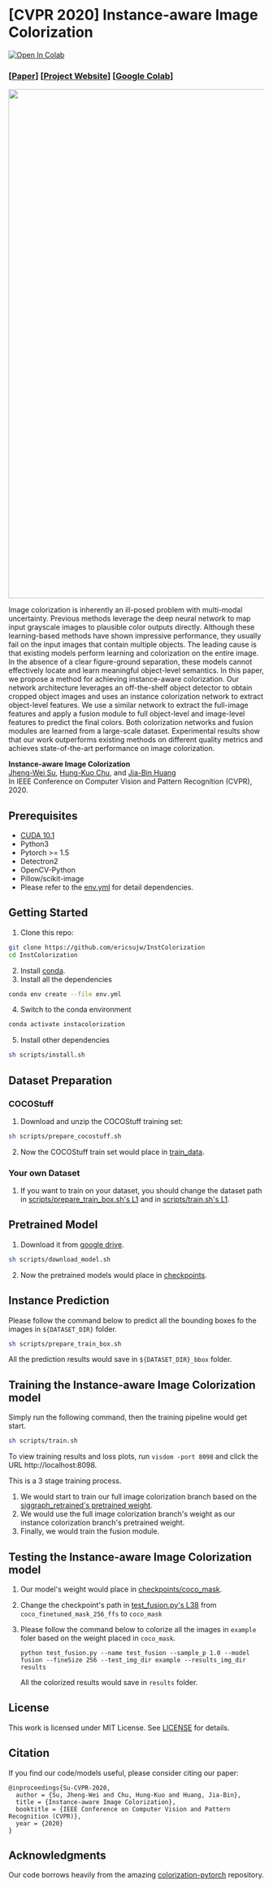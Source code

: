 # [CVPR 2020] Instance-aware Image Colorization
[![Open In Colab](https://colab.research.google.com/assets/colab-badge.svg)](https://colab.research.google.com/github/ericsujw/InstColorization/blob/master/InstColorization.ipynb)

### [[Paper](https://arxiv.org/abs/2005.10825)] [[Project Website](https://ericsujw.github.io/InstColorization/)] [[Google Colab](https://colab.research.google.com/github/ericsujw/InstColorization/blob/master/InstColorization.ipynb)]

<p align='center'>
<img src='imgs/teaser.png' width=1000>
</p>

Image colorization is inherently an ill-posed problem with multi-modal uncertainty. Previous methods leverage the deep neural network to map input grayscale images to plausible color outputs directly. Although these learning-based methods have shown impressive performance, they usually fail on the input images that contain multiple objects. The leading cause is that existing models perform learning and colorization on the entire image. In the absence of a clear figure-ground separation, these models cannot effectively locate and learn meaningful object-level semantics. In this paper, we propose a method for achieving instance-aware colorization. Our network architecture leverages an off-the-shelf object detector to obtain cropped object images and uses an instance colorization network to extract object-level features. We use a similar network to extract the full-image features and apply a fusion module to full object-level and image-level features to predict the final colors. Both colorization networks and fusion modules are learned from a large-scale dataset. Experimental results show that our work outperforms existing methods on different quality metrics and achieves state-of-the-art performance on image colorization.


**Instance-aware Image Colorization**
<br/>
[Jheng-Wei Su](https://github.com/ericsujw), 
[Hung-Kuo Chu](https://cgv.cs.nthu.edu.tw/hkchu/), and 
[Jia-Bin Huang](https://filebox.ece.vt.edu/~jbhuang/)
<br/>
In IEEE Conference on Computer Vision and Pattern Recognition (CVPR), 2020.

## Prerequisites
* [CUDA 10.1](https://developer.nvidia.com/cuda-10.1-download-archive-update2)
* Python3
* Pytorch >= 1.5
* Detectron2
* OpenCV-Python
* Pillow/scikit-image
* Please refer to the [env.yml](env.yml) for detail dependencies.

## Getting Started
1. Clone this repo:
```sh
git clone https://github.com/ericsujw/InstColorization
cd InstColorization
```
2. Install [conda](https://www.anaconda.com/).
3. Install all the dependencies
```sh
conda env create --file env.yml
```
4. Switch to the conda environment
```sh
conda activate instacolorization
```
5. Install other dependencies
```sh
sh scripts/install.sh
```

## Dataset Preparation
### COCOStuff
1. Download and unzip the COCOStuff training set:
```sh
sh scripts/prepare_cocostuff.sh
```
2. Now the COCOStuff train set would place in [train_data](train_data).

### Your own Dataset
1. If you want to train on your dataset, you should change the dataset path in [scripts/prepare_train_box.sh's L1](scripts/prepare_train_box.sh#L1) and in [scripts/train.sh's L1](scripts/train.sh#L1).

## Pretrained Model
1. Download it from [google drive](https://drive.google.com/open?id=1Xb-DKAA9ibCVLqm8teKd1MWk6imjwTBh).
```sh
sh scripts/download_model.sh
```
2. Now the pretrained models would place in [checkpoints](checkpoints).

## Instance Prediction
Please follow the command below to predict all the bounding boxes fo the images in `${DATASET_DIR}` folder.
```sh
sh scripts/prepare_train_box.sh
```
All the prediction results would save in `${DATASET_DIR}_bbox` folder.

## Training the Instance-aware Image Colorization model
Simply run the following command, then the training pipeline would get start.
```sh
sh scripts/train.sh
```
To view training results and loss plots, run `visdom -port 8098` and click the URL http://localhost:8098.

This is a 3 stage training process.
1. We would start to train our full image colorization branch based on the [siggraph_retrained's pretrained weight](https://github.com/richzhang/colorization-pytorch).
2. We would use the full image colorization branch's weight as our instance colorization branch's pretrained weight.
3. Finally, we would train the fusion module.

## Testing the Instance-aware Image Colorization model
1. Our model's weight would place in [checkpoints/coco_mask](checkpoints/coco_mask).
2. Change the checkpoint's path in [test_fusion.py's L38](test_fusion.py#L38) from `coco_finetuned_mask_256_ffs` to `coco_mask`
3. Please follow the command below to colorize all the images in `example` foler based on the weight placed in `coco_mask`.

    ```
    python test_fusion.py --name test_fusion --sample_p 1.0 --model fusion --fineSize 256 --test_img_dir example --results_img_dir results
    ```
    All the colorized results would save in `results` folder.

## License
This work is licensed under MIT License. See [LICENSE](LICENSE) for details. 

## Citation
If you find our code/models useful, please consider citing our paper:
```
@inproceedings{Su-CVPR-2020,
  author = {Su, Jheng-Wei and Chu, Hung-Kuo and Huang, Jia-Bin},
  title = {Instance-aware Image Colorization},
  booktitle = {IEEE Conference on Computer Vision and Pattern Recognition (CVPR)},
  year = {2020}
}
```

## Acknowledgments
Our code borrows heavily from the amazing [colorization-pytorch](https://github.com/richzhang/colorization-pytorch) repository.
